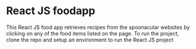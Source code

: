 # React JS foodapp
This React JS food app retrieves recipes from the spoonacular websites by clicking on any of the food items listed on the page.
To run the project, clone the repo and setup an environment to run the React JS project

